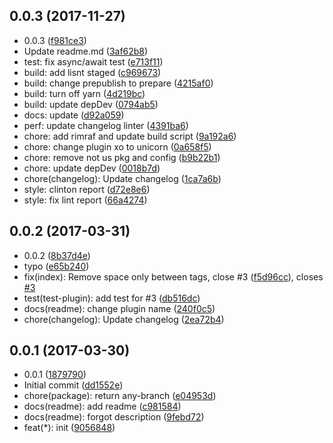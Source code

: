 <a name="0.0.3"></a>
## 0.0.3 (2017-11-27)

* 0.0.3 ([f981ce3](https://github.com/GitScrum/posthtml-spaceless/commit/f981ce3))
* Update readme.md ([3af62b8](https://github.com/GitScrum/posthtml-spaceless/commit/3af62b8))
* test: fix async/await test ([e713f11](https://github.com/GitScrum/posthtml-spaceless/commit/e713f11))
* build: add lisnt staged ([c969673](https://github.com/GitScrum/posthtml-spaceless/commit/c969673))
* build: change prepublish to prepare ([4215af0](https://github.com/GitScrum/posthtml-spaceless/commit/4215af0))
* build: turn off yarn ([4d219bc](https://github.com/GitScrum/posthtml-spaceless/commit/4d219bc))
* build: update depDev ([0794ab5](https://github.com/GitScrum/posthtml-spaceless/commit/0794ab5))
* docs: update ([d92a059](https://github.com/GitScrum/posthtml-spaceless/commit/d92a059))
* perf: update changelog linter ([4391ba6](https://github.com/GitScrum/posthtml-spaceless/commit/4391ba6))
* chore: add rimraf and update build script ([9a192a6](https://github.com/GitScrum/posthtml-spaceless/commit/9a192a6))
* chore: change plugin xo to unicorn ([0a658f5](https://github.com/GitScrum/posthtml-spaceless/commit/0a658f5))
* chore: remove not us pkg and config ([b9b22b1](https://github.com/GitScrum/posthtml-spaceless/commit/b9b22b1))
* chore: update depDev ([0018b7d](https://github.com/GitScrum/posthtml-spaceless/commit/0018b7d))
* chore(changelog): Update changelog ([1ca7a6b](https://github.com/GitScrum/posthtml-spaceless/commit/1ca7a6b))
* style: clinton report ([d72e8e6](https://github.com/GitScrum/posthtml-spaceless/commit/d72e8e6))
* style: fix lint report ([66a4274](https://github.com/GitScrum/posthtml-spaceless/commit/66a4274))



<a name="0.0.2"></a>
## 0.0.2 (2017-03-31)

* 0.0.2 ([8b37d4e](https://github.com/GitScrum/posthtml-spaceless/commit/8b37d4e))
* typo ([e65b240](https://github.com/GitScrum/posthtml-spaceless/commit/e65b240))
* fix(index): Remove space only between tags, close #3 ([f5d96cc](https://github.com/GitScrum/posthtml-spaceless/commit/f5d96cc)), closes [#3](https://github.com/GitScrum/posthtml-spaceless/issues/3)
* test(test-plugin): add test for #3 ([db516dc](https://github.com/GitScrum/posthtml-spaceless/commit/db516dc))
* docs(readme): change plugin name ([240f0c5](https://github.com/GitScrum/posthtml-spaceless/commit/240f0c5))
* chore(changelog): Update changelog ([2ea72b4](https://github.com/GitScrum/posthtml-spaceless/commit/2ea72b4))



<a name="0.0.1"></a>
## 0.0.1 (2017-03-30)

* 0.0.1 ([1879790](https://github.com/GitScrum/posthtml-spaceless/commit/1879790))
* Initial commit ([dd1552e](https://github.com/GitScrum/posthtml-spaceless/commit/dd1552e))
* chore(package): return any-branch ([e04953d](https://github.com/GitScrum/posthtml-spaceless/commit/e04953d))
* docs(readme): add readme ([c981584](https://github.com/GitScrum/posthtml-spaceless/commit/c981584))
* docs(readme): forgot description ([9febd72](https://github.com/GitScrum/posthtml-spaceless/commit/9febd72))
* feat(*): init ([9056848](https://github.com/GitScrum/posthtml-spaceless/commit/9056848))



